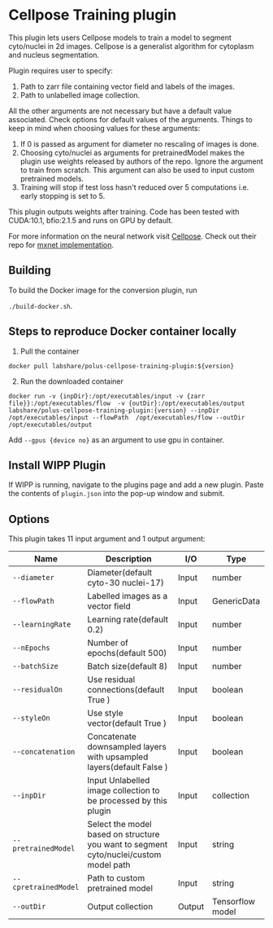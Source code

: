 # Cellpose Training plugin

This plugin lets users Cellpose models to train a model to segment cyto/nuclei in 2d images.
Cellpose is a generalist algorithm for cytoplasm and nucleus segmentation.

Plugin requires user to specify:
1. Path to zarr file containing vector field and labels of the images.
2. Path to unlabelled image collection.

All the other arguments are not necessary but have a default value associated. Check options for default
values of the arguments. Things to keep in mind when choosing values for these arguments:
1. If 0 is passed as argument for diameter no rescaling of images is done.
2. Choosing cyto/nuclei as arguments for pretrainedModel makes the plugin use weights released by
   authors of the repo. Ignore the argument to train from scratch. This argument can also be used to
   input custom pretrained models.
3. Training will stop if test loss hasn't reduced over 5 computations i.e. early stopping is set to 5.

This plugin outputs weights after training. Code has been tested with CUDA:10.1, bfio:2.1.5 and runs 
on GPU by default.

For more information on the neural network
visit  [Cellpose](https://www.biorxiv.org/content/10.1101/2020.02.02.931238v1). Check out their repo
for [mxnet implementation](https://github.com/MouseLand/cellpose/tree/master/cellpose).

## Building

To build the Docker image for the conversion plugin, run

`./build-docker.sh`.

## Steps to reproduce Docker container locally

1. Pull the container

`docker pull labshare/polus-cellpose-training-plugin:${version}`

2. Run the downloaded container

`docker run -v {inpDir}:/opt/executables/input -v {zarr file}}:/opt/executables/flow  -v {outDir}:/opt/executables/output labshare/polus-cellpose-training-plugin:{version} --inpDir /opt/executables/input --flowPath  /opt/executables/flow --outDir /opt/executables/output`

Add `--gpus {device no}` as an argument to use gpu in container.

## Install WIPP Plugin

If WIPP is running, navigate to the plugins page and add a new plugin. Paste the contents
of `plugin.json` into the pop-up window and submit.

## Options

This plugin takes 11 input argument and 1 output argument:

| Name          | Description             | I/O    | Type   |
|---------------|-------------------------|--------|--------|
|`--diameter` | Diameter(default cyto-30 nuclei-17) | Input | number |
|`--flowPath` | Labelled images as a vector field | Input | GenericData |
|`--learningRate` | Learning rate(default 0.2) | Input | number |
|`--nEpochs` | Number of epochs(default 500) | Input | number |
|`--batchSize` | Batch size(default 8) |Input | number |
|`--residualOn` | Use residual connections(default True ) | Input | boolean |
|`--styleOn` | Use style vector(default True ) | Input | boolean |
|`--concatenation` | Concatenate downsampled layers with upsampled layers(default False ) | Input | boolean |
| `--inpDir` | Input Unlabelled image collection to be processed by this plugin | Input | collection |
| `--pretrainedModel` | Select the model based on structure you want to segment cyto/nuclei/custom model path | Input | string |
| `--cpretrainedModel` | Path to custom pretrained model | Input | string |
| `--outDir` | Output collection | Output | Tensorflow model |